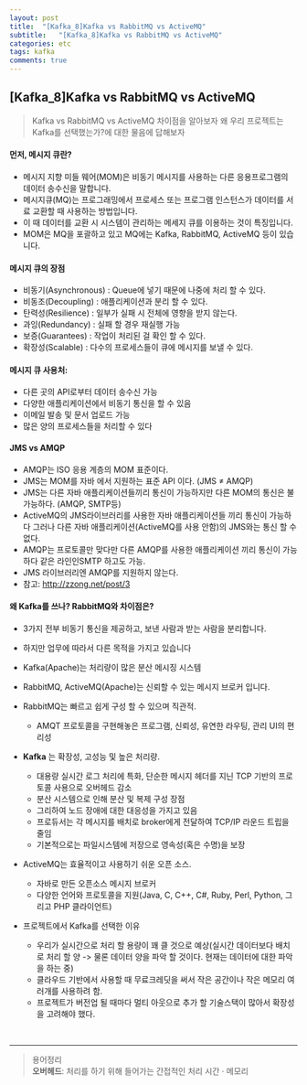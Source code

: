```yaml
---
layout: post
title:  "[Kafka_8]Kafka vs RabbitMQ vs ActiveMQ"
subtitle:   "[Kafka_8]Kafka vs RabbitMQ vs ActiveMQ"
categories: etc
tags: kafka
comments: true
---
```


## [Kafka_8]Kafka vs RabbitMQ vs ActiveMQ

> Kafka vs RabbitMQ vs ActiveMQ 차이점을 알아보자
> 왜 우리 프로젝트는 Kafka를 선택했는가?에 대한 물음에 답해보자

#### 먼저, 메시지 큐란?
- 메시지 지향 미들 웨어(MOM)은 비동기 메시지를 사용하는 다른 응용프로그램의 데이터 송수신을 말합니다.
- 메시지큐(MQ)는 프로그래밍에서 프로세스 또는 프로그램 인스턴스가 데이터를 서료 교환할 때 사용하는 방법입니다.
- 이 때 데이터를 교환 시 시스템이 관리하는 메세지 큐를 이용하는 것이 특징입니다.
- MOM은 MQ을 포괄하고 있고 MQ에는 Kafka, RabbitMQ, ActiveMQ 등이 있습니다.  

#### 메시지 큐의 장점
- 비동기(Asynchronous) : Queue에 넣기 때문에 나중에 처리 할 수 있다.
- 비동조(Decoupling) : 애플리케이션과 분리 할 수 있다.
- 탄력성(Resilience) : 일부가 실패 시 전체에 영향을 받지 않는다.
- 과잉(Redundancy) : 실패 할 경우 재실행 가능
- 보증(Guarantees) : 작업이 처리된 걸 확인 할 수 있다.
- 확장성(Scalable) : 다수의 프로세스들이 큐에 메시지를 보낼 수 있다.

#### 메시지 큐 사용처:
- 다른 곳의 API로부터 데이터 송수신 가능
- 다양한 애플리케이션에서 비동기 통신을 할 수 있음
- 이메일 발송 및 문서 업로드 가능
- 많은 양의 프로세스들을 처리할 수 있다

#### JMS vs AMQP
- AMQP는 ISO 응용 계층의 MOM 표준이다.
- JMS는 MOM를 자바 에서 지원하는 표준 API 이다. (JMS ≠ AMQP)
- JMS는 다른 자바 애플리케이션들끼리 통신이 가능하지만 다른 MOM의 통신은 불가능하다. (AMQP, SMTP등)
- ActiveMQ의 JMS라이브러리를 사용한 자바 애플리케이션들 끼리 통신이 가능하다 그러나 다른 자바 애플리케이션(ActiveMQ를 사용 안함)의 JMS와는 통신 할 수 없다.
- AMQP는 프로토콜만  맞다만 다른 AMQP를 사용한 애플리케이션 끼리 통신이 가능하다 같은 라인인SMTP 하고도 가능.
- JMS 라이브러리엔 AMQP를 지원하지 않는다.
- 참고: http://zzong.net/post/3


#### 왜 Kafka를 쓰나? RabbitMQ와 차이점은?
- 3가지 전부 비동기 통신을 제공하고, 보낸 사람과 받는 사람을 분리합니다.
- 하지만 업무에 따라서 다른 목적을 가지고 있습니다
- Kafka(Apache)는 처리량이 많은 분산 메시징 시스템
- RabbitMQ, ActiveMQ(Apache)는 신뢰할 수 있는 메시지 브로커 입니다.


- RabbitMQ는 빠르고 쉽게 구성 할 수 있으며 직관적.
	- AMQT 프로토콜을 구현해놓은 프로그램, 신뢰성, 유연한 라우팅, 관리 UI의 편리성
- **Kafka** 는 확장성, 고성능 및 높은 처리량.
	- 대용량 실시간 로그 처리에 특화, 단순한 메시지 헤더를 지닌 TCP 기반의 프로토콜 사용으로 오버헤드 감소
	- 분산 시스템으로 인해 분산 및 복제 구성 장점
	- 그리하여 노드 장애에 대한 대응성을 가지고 있음
	- 프로듀서는 각 메시지를 배치로 broker에게 전달하여 TCP/IP 라운드 트립을 줄임
	- 기본적으로는 파일시스템에 저장으로 영속성(혹은 수명)을 보장
- ActiveMQ는 효율적이고 사용하기 쉬운 오픈 소스.
	- 자바로 만든 오픈소스 메시지 브로커
	- 다양한 언어와 프로토콜을 지원(Java, C, C++, C#, Ruby, Perl, Python, 그리고 PHP 클라이언트)

- 프로젝트에서 Kafka를 선택한 이유
	- 우리가 실시간으로 처리 할 용량이 꽤 클 것으로 예상(실시간 데이터보다 배치로 처리 할 양 -> 물론 데이터 양을 파악 할 것이다. 현재는 데이터에 대한 파악을 하는 중)
	- 클라우드 기반에서 사용할 때 무료크레딧을 써서 작은 공간이나 작은 메모리 여러개를 사용하려 함.
	- 프로젝트가 버전업 될 때마다 멀티 아웃으로 추가 할 기술스택이 많아서 확장성을 고려해야 했다.
<br>

-----
>용어정리  
>**오버헤드**: 처리를 하기 위해 들어가는 간접적인 처리 시간 · 메모리
